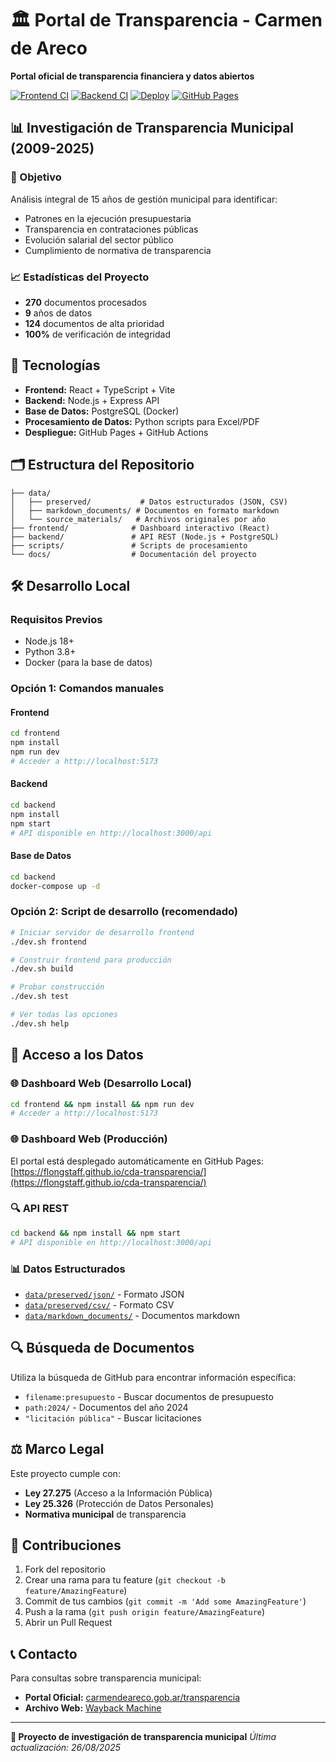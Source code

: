 # 🏛️ Portal de Transparencia - Carmen de Areco

**Portal oficial de transparencia financiera y datos abiertos**

[![Frontend CI](https://github.com/flongstaff/cda-transparencia/actions/workflows/frontend-ci.yml/badge.svg)](https://github.com/flongstaff/cda-transparencia/actions/workflows/frontend-ci.yml)
[![Backend CI](https://github.com/flongstaff/cda-transparencia/actions/workflows/backend-ci.yml/badge.svg)](https://github.com/flongstaff/cda-transparencia/actions/workflows/backend-ci.yml)
[![Deploy](https://github.com/flongstaff/cda-transparencia/actions/workflows/deploy.yml/badge.svg)](https://github.com/flongstaff/cda-transparencia/actions/workflows/deploy.yml)
[![GitHub Pages](https://img.shields.io/github/deployments/flongstaff/cda-transparencia/github-pages?label=GitHub%20Pages)](https://flongstaff.github.io/cda-transparencia/)

## 📊 Investigación de Transparencia Municipal (2009-2025)

### 🎯 Objetivo
Análisis integral de 15 años de gestión municipal para identificar:
- Patrones en la ejecución presupuestaria
- Transparencia en contrataciones públicas
- Evolución salarial del sector público
- Cumplimiento de normativa de transparencia

### 📈 Estadísticas del Proyecto

- **270** documentos procesados
- **9** años de datos
- **124** documentos de alta prioridad
- **100%** de verificación de integridad

## 🚀 Tecnologías

- **Frontend:** React + TypeScript + Vite
- **Backend:** Node.js + Express API
- **Base de Datos:** PostgreSQL (Docker)
- **Procesamiento de Datos:** Python scripts para Excel/PDF
- **Despliegue:** GitHub Pages + GitHub Actions

## 🗂️ Estructura del Repositorio

```
├── data/
│   ├── preserved/           # Datos estructurados (JSON, CSV)
│   ├── markdown_documents/ # Documentos en formato markdown
│   └── source_materials/   # Archivos originales por año
├── frontend/              # Dashboard interactivo (React)
├── backend/               # API REST (Node.js + PostgreSQL)
├── scripts/               # Scripts de procesamiento
└── docs/                  # Documentación del proyecto
```

## 🛠️ Desarrollo Local

### Requisitos Previos
- Node.js 18+
- Python 3.8+
- Docker (para la base de datos)

### Opción 1: Comandos manuales

#### Frontend

```bash
cd frontend
npm install
npm run dev
# Acceder a http://localhost:5173
```

#### Backend

```bash
cd backend
npm install
npm start
# API disponible en http://localhost:3000/api
```

#### Base de Datos

```bash
cd backend
docker-compose up -d
```

### Opción 2: Script de desarrollo (recomendado)

```bash
# Iniciar servidor de desarrollo frontend
./dev.sh frontend

# Construir frontend para producción
./dev.sh build

# Probar construcción
./dev.sh test

# Ver todas las opciones
./dev.sh help
```

## 📱 Acceso a los Datos

### 🌐 Dashboard Web (Desarrollo Local)
```bash
cd frontend && npm install && npm run dev
# Acceder a http://localhost:5173
```

### 🌐 Dashboard Web (Producción)
El portal está desplegado automáticamente en GitHub Pages:
[https://flongstaff.github.io/cda-transparencia/](https://flongstaff.github.io/cda-transparencia/)

### 🔍 API REST
```bash
cd backend && npm install && npm start
# API disponible en http://localhost:3000/api
```

### 📊 Datos Estructurados
- [`data/preserved/json/`](./data/preserved/json/) - Formato JSON
- [`data/preserved/csv/`](./data/preserved/csv/) - Formato CSV
- [`data/markdown_documents/`](./data/markdown_documents/) - Documentos markdown

## 🔍 Búsqueda de Documentos

Utiliza la búsqueda de GitHub para encontrar información específica:
- `filename:presupuesto` - Buscar documentos de presupuesto
- `path:2024/` - Documentos del año 2024
- `"licitación pública"` - Buscar licitaciones

## ⚖️ Marco Legal

Este proyecto cumple con:
- **Ley 27.275** (Acceso a la Información Pública)
- **Ley 25.326** (Protección de Datos Personales)
- **Normativa municipal** de transparencia

## 🤝 Contribuciones

1. Fork del repositorio
2. Crear una rama para tu feature (`git checkout -b feature/AmazingFeature`)
3. Commit de tus cambios (`git commit -m 'Add some AmazingFeature'`)
4. Push a la rama (`git push origin feature/AmazingFeature`)
5. Abrir un Pull Request

## 📞 Contacto

Para consultas sobre transparencia municipal:
- **Portal Oficial:** [carmendeareco.gob.ar/transparencia](https://carmendeareco.gob.ar/transparencia/)
- **Archivo Web:** [Wayback Machine](https://web.archive.org/web/*/carmendeareco.gob.ar/transparencia/)

---

**🎯 Proyecto de investigación de transparencia municipal**
*Última actualización: 26/08/2025*